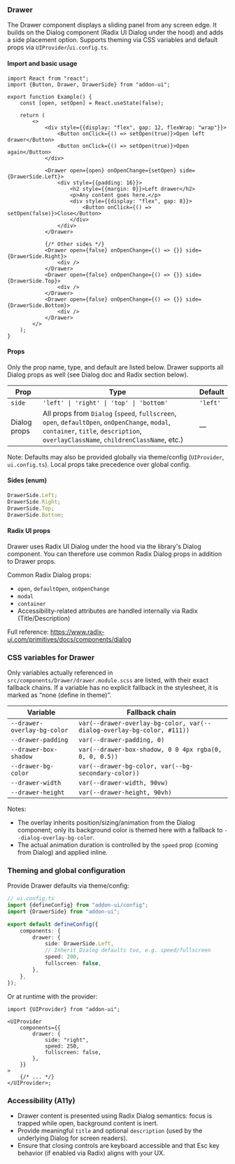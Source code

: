 ### Drawer

The Drawer component displays a sliding panel from any screen edge. It builds on the Dialog component (Radix UI Dialog under the hood) and adds a side placement option. Supports theming via CSS variables and default props via `UIProvider`/`ui.config.ts`.

#### Import and basic usage

```tsx
import React from "react";
import {Button, Drawer, DrawerSide} from "addon-ui";

export function Example() {
    const [open, setOpen] = React.useState(false);

    return (
        <>
            <div style={{display: "flex", gap: 12, flexWrap: "wrap"}}>
                <Button onClick={() => setOpen(true)}>Open left drawer</Button>
                <Button onClick={() => setOpen(true)}>Open again</Button>
            </div>

            <Drawer open={open} onOpenChange={setOpen} side={DrawerSide.Left}>
                <div style={{padding: 16}}>
                    <h2 style={{margin: 0}}>Left drawer</h2>
                    <p>Any content goes here.</p>
                    <div style={{display: "flex", gap: 8}}>
                        <Button onClick={() => setOpen(false)}>Close</Button>
                    </div>
                </div>
            </Drawer>

            {/* Other sides */}
            <Drawer open={false} onOpenChange={() => {}} side={DrawerSide.Right}>
                <div />
            </Drawer>
            <Drawer open={false} onOpenChange={() => {}} side={DrawerSide.Top}>
                <div />
            </Drawer>
            <Drawer open={false} onOpenChange={() => {}} side={DrawerSide.Bottom}>
                <div />
            </Drawer>
        </>
    );
}
```

#### Props

Only the prop name, type, and default are listed below. Drawer supports all Dialog props as well (see Dialog doc and Radix section below).

| Prop         | Type                                                                                                                                                                                | Default  |
| ------------ | ----------------------------------------------------------------------------------------------------------------------------------------------------------------------------------- | -------- |
| `side`       | `'left' \| 'right' \| 'top' \| 'bottom'`                                                                                                                                            | `'left'` |
| Dialog props | All props from `Dialog` (`speed`, `fullscreen`, `open`, `defaultOpen`, `onOpenChange`, `modal`, `container`, `title`, `description`, `overlayClassName`, `childrenClassName`, etc.) | —        |

Note: Defaults may also be provided globally via theme/config (`UIProvider`, `ui.config.ts`). Local props take precedence over global config.

#### Sides (enum)

```ts
DrawerSide.Left;
DrawerSide.Right;
DrawerSide.Top;
DrawerSide.Bottom;
```

#### Radix UI props

Drawer uses Radix UI Dialog under the hood via the library's Dialog component. You can therefore use common Radix Dialog props in addition to Drawer props.

Common Radix Dialog props:

- `open`, `defaultOpen`, `onOpenChange`
- `modal`
- `container`
- Accessibility-related attributes are handled internally via Radix (Title/Description)

Full reference:
https://www.radix-ui.com/primitives/docs/components/dialog

### CSS variables for Drawer

Only variables actually referenced in `src/components/Drawer/drawer.module.scss` are listed, with their exact fallback chains. If a variable has no explicit fallback in the stylesheet, it is marked as “none (define in theme)”.

| Variable                    | Fallback chain                                                         |
| --------------------------- | ---------------------------------------------------------------------- |
| `--drawer-overlay-bg-color` | `var(--drawer-overlay-bg-color, var(--dialog-overlay-bg-color, #111))` |
| `--drawer-padding`          | `var(--drawer-padding, 0)`                                             |
| `--drawer-box-shadow`       | `var(--drawer-box-shadow, 0 0 4px rgba(0, 0, 0, 0.5))`                 |
| `--drawer-bg-color`         | `var(--drawer-bg-color, var(--bg-secondary-color))`                    |
| `--drawer-width`            | `var(--drawer-width, 90vw)`                                            |
| `--drawer-height`           | `var(--drawer-height, 90vh)`                                           |

Notes:

- The overlay inherits position/sizing/animation from the Dialog component; only its background color is themed here with a fallback to `--dialog-overlay-bg-color`.
- The actual animation duration is controlled by the `speed` prop (coming from Dialog) and applied inline.

### Theming and global configuration

Provide Drawer defaults via theme/config:

```ts
// ui.config.ts
import {defineConfig} from "addon-ui/config";
import {DrawerSide} from "addon-ui";

export default defineConfig({
    components: {
        drawer: {
            side: DrawerSide.Left,
            // Inherit Dialog defaults too, e.g. speed/fullscreen
            speed: 200,
            fullscreen: false,
        },
    },
});
```

Or at runtime with the provider:

```tsx
import {UIProvider} from "addon-ui";

<UIProvider
    components={{
        drawer: {
            side: "right",
            speed: 250,
            fullscreen: false,
        },
    }}
>
    {/* ... */}
</UIProvider>;
```

### Accessibility (A11y)

- Drawer content is presented using Radix Dialog semantics: focus is trapped while open, background content is inert.
- Provide meaningful `title` and optional `description` (used by the underlying Dialog for screen readers).
- Ensure that closing controls are keyboard accessible and that Esc key behavior (if enabled via Radix) aligns with your UX.
